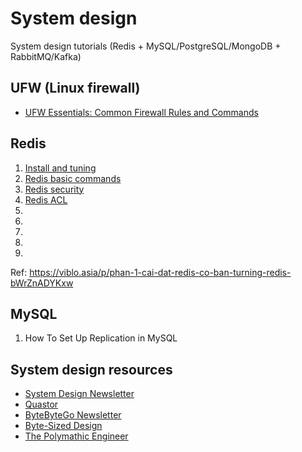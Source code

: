 # System design
System design tutorials (Redis + MySQL/PostgreSQL/MongoDB + RabbitMQ/Kafka)

## UFW (Linux firewall)
- [UFW Essentials: Common Firewall Rules and Commands](ufw/en/common_firewall_rules_and_commands.md)

## Redis
1. [Install and tuning](redis/vi/1_install_and_tuning.md)
2. [Redis basic commands](redis/vi/2_redis_basic_commands.md)
3. [Redis security](redis/vi/3_redis_security.md)
4. [Redis ACL](redis/vi/4_redis_acl.md)
5. 
6.
7.
8.
9.

Ref: https://viblo.asia/p/phan-1-cai-dat-redis-co-ban-turning-redis-bWrZnADYKxw

## MySQL
1. How To Set Up Replication in MySQL

## System design resources
- [System Design Newsletter](https://newsletter.systemdesign.one/)
- [Quastor](https://blog.quastor.org/)
- [ByteByteGo Newsletter](https://blog.bytebytego.com/)
- [Byte-Sized Design](https://substack.com/@bytesizeddesign)
- [The Polymathic Engineer](https://newsletter.francofernando.com/)
